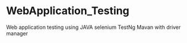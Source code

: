 # WebApplication_Testing
Web application testing using JAVA selenium TestNg Mavan with driver manager
